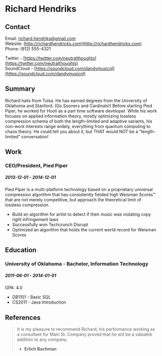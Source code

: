 
# Richard Hendriks

## Contact

Email: [richard.hendriks@gmail.com](mailto:richard.hendriks@gmail.com)  
Website: [http://richardhendricks.com](http://richardhendricks.com)  
Phone: (912) 555-4321

Twitter - [https://twitter.com/neutralthoughts](https://twitter.com/neutralthoughts)  
SoundCloud - [https://soundcloud.com/dandymusicnl](https://soundcloud.com/dandymusicnl)  

## Summary

Richard hails from Tulsa. He has earned degrees from the University of Oklahoma and Stanford. (Go Sooners and Cardinals!) Before starting Pied Piper, he worked for Hooli as a part time software developer. While his work focuses on applied information theory, mostly optimizing lossless compression schema of both the length-limited and adaptive variants, his non-work interests range widely, everything from quantum computing to chaos theory. He could tell you about it, but THAT would NOT be a “length-limited” conversation!

## Work

### CEO&#x2F;President, Pied Piper
##### 2013-12-01 - 2014-12-01
Pied Piper is a multi-platform technology based on a proprietary universal compression algorithm that has consistently fielded high Weisman Scores™ that are not merely competitive, but approach the theoretical limit of lossless compression.
* Build an algorithm for artist to detect if their music was violating copy right infringement laws
* Successfully won Techcrunch Disrupt
* Optimized an algorithm that holds the current world record for Weisman Scores

## Education

### University of Oklahoma - Bachelor, Information Technology
##### 2011-06-01 - 2014-01-01

GPA: 4.0
* DB1101 - Basic SQL
* CS2011 - Java Introduction

## References
> It is my pleasure to recommend Richard, his performance working as a consultant for Main St. Company proved that he will be a valuable addition to any company. 
> - **Erlich Bachman**
